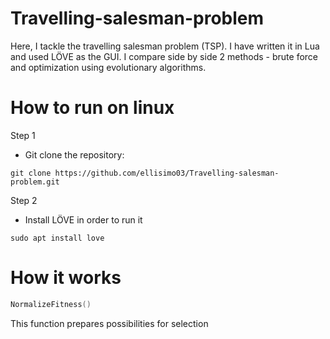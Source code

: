 # Travelling-salesman-problem
Here, I tackle the travelling salesman problem (TSP). I have written it in Lua and used LÖVE as the GUI. I compare side by side 2 methods - brute force and optimization using evolutionary algorithms.
# How to run on linux
Step 1
- Git clone the repository:
```linux 
git clone https://github.com/ellisimo03/Travelling-salesman-problem.git
```
Step 2 
- Install LÖVE in order to run it
```linux 
sudo apt install love
```
# How it works
```lua
NormalizeFitness()
```
This  function prepares possibilities for selection
